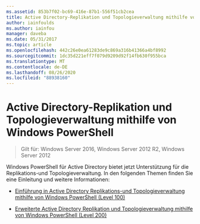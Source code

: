 ```yaml
---
ms.assetid: 853b7f02-bc69-416e-87b1-556f51cb2cea
title: Active Directory-Replikation und Topologieverwaltung mithilfe von Windows PowerShell
author: iainfoulds
ms.author: iainfou
manager: daveba
ms.date: 05/31/2017
ms.topic: article
ms.openlocfilehash: 442c26e0ea61283de9c869a316b41366a4bf8992
ms.sourcegitcommit: 1dc35d221eff7f079d9209d92f14fb630f955bca
ms.translationtype: MT
ms.contentlocale: de-DE
ms.lasthandoff: 08/26/2020
ms.locfileid: "88938160"
---
```

# <a name="active-directory-replication-and-topology-management-using-windows-powershell"></a>Active Directory-Replikation und Topologieverwaltung mithilfe von Windows PowerShell

>Gilt für: Windows Server 2016, Windows Server 2012 R2, Windows Server 2012

Windows PowerShell für Active Directory bietet jetzt Unterstützung für die Replikations-und Topologieverwaltung. In den folgenden Themen finden Sie eine Einleitung und weitere Informationen:

-   [Einführung in Active Directory Replikations-und Topologieverwaltung mithilfe von Windows PowerShell &#40;Level 100&#41;](../../../ad-ds/manage/powershell/Introduction-to-Active-Directory-Replication-and-Topology-Management-Using-Windows-PowerShell--Level-100-.md)

-   [Erweiterte Active Directory Replikation und Topologieverwaltung mithilfe von Windows PowerShell &#40;Level 200&#41;](../../../ad-ds/manage/powershell/Advanced-Active-Directory-Replication-and-Topology-Management-Using-Windows-PowerShell--Level-200-.md)



